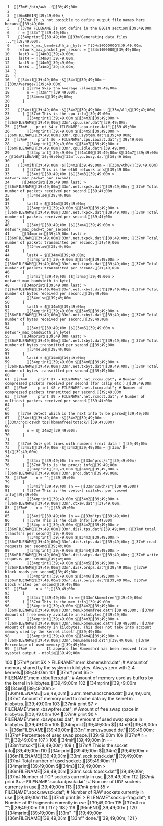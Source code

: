      1	[37m#!/bin/awk -f[39;49;00m
     2
     3	[36mBEGIN[39;49;00m {
     4	  [37m# It is not possible to define output file names here because[39;49;00m
     5	  [37m# FILENAME is not define in the BEGIN section[39;49;00m
     6	  n = [33m""[39;49;00m;
     7	  [34mprintf[39;49;00m [33m"Generating data files ..."[39;49;00m;
     8	  network_max_bandwidth_in_byte = [34m10000000[39;49;00m;
     9	  network_max_packet_per_second = [34m1000000[39;49;00m;
    10	  last3 = [34m0[39;49;00m;
    11	  last4 = [34m0[39;49;00m;
    12	  last5 = [34m0[39;49;00m;
    13	  last6 = [34m0[39;49;00m;
    14	}
    15	{
    16	  [34mif[39;49;00m ($[34m1[39;49;00m ~ [33m/Average/[39;49;00m)
    17	    { [37m# Skip the Average values[39;49;00m
    18	      n = [33m""[39;49;00m;
    19	      [34mnext[39;49;00m;
    20	    }
    21
    22	  [34mif[39;49;00m ($[34m2[39;49;00m ~ [33m/all/[39;49;00m)
    23	    { [37m# This is the cpu info[39;49;00m
    24	      [34mprint[39;49;00m $[34m3[39;49;00m > [36mFILENAME[39;49;00m[33m".cpu.user.dat"[39;49;00m;
    25	[37m#	  print $4 > FILENAME".cpu.nice.dat";[39;49;00m
    26	      [34mprint[39;49;00m $[34m5[39;49;00m > [36mFILENAME[39;49;00m[33m".cpu.system.dat"[39;49;00m;
    27	[37m#     print $6 > FILENAME".cpu.iowait.dat";[39;49;00m
    28	      [34mprint[39;49;00m $[34m7[39;49;00m > [36mFILENAME[39;49;00m[33m".cpu.idle.dat"[39;49;00m;
    29	      [34mprint[39;49;00m [34m100[39;49;00m-$[34m7[39;49;00m > [36mFILENAME[39;49;00m[33m".cpu.busy.dat"[39;49;00m;
    30	    }
    31	  [34mif[39;49;00m ($[34m2[39;49;00m ~ [33m/eth0/[39;49;00m)
    32	    { [37m# This is the eth0 network info[39;49;00m
    33	      [34mif[39;49;00m ($[34m3[39;49;00m > network_max_packet_per_second)
    34		[34mprint[39;49;00m last3 > [36mFILENAME[39;49;00m[33m".net.rxpck.dat"[39;49;00m; [37m# Total number of packets received per second.[39;49;00m
    35	      [34melse[39;49;00m
    36		{
    37		  last3 = $[34m3[39;49;00m;
    38		  [34mprint[39;49;00m $[34m3[39;49;00m > [36mFILENAME[39;49;00m[33m".net.rxpck.dat"[39;49;00m; [37m# Total number of packets received per second.[39;49;00m
    39		}
    40	      [34mif[39;49;00m ($[34m4[39;49;00m > network_max_packet_per_second)
    41		[34mprint[39;49;00m last4 > [36mFILENAME[39;49;00m[33m".net.txpck.dat"[39;49;00m; [37m# Total number of packets transmitted per second.[39;49;00m
    42	      [34melse[39;49;00m
    43		{
    44		  last4 = $[34m4[39;49;00m;
    45		  [34mprint[39;49;00m $[34m4[39;49;00m > [36mFILENAME[39;49;00m[33m".net.txpck.dat"[39;49;00m; [37m# Total number of packets transmitted per second.[39;49;00m
    46		}
    47	      [34mif[39;49;00m ($[34m5[39;49;00m > network_max_bandwidth_in_byte)
    48		[34mprint[39;49;00m last5 > [36mFILENAME[39;49;00m[33m".net.rxbyt.dat"[39;49;00m; [37m# Total number of bytes received per second.[39;49;00m
    49	      [34melse[39;49;00m
    50		{
    51		  last5 = $[34m5[39;49;00m;
    52		  [34mprint[39;49;00m $[34m5[39;49;00m > [36mFILENAME[39;49;00m[33m".net.rxbyt.dat"[39;49;00m; [37m# Total number of bytes received per second.[39;49;00m
    53		}
    54	      [34mif[39;49;00m ($[34m6[39;49;00m > network_max_bandwidth_in_byte)
    55		[34mprint[39;49;00m last6 > [36mFILENAME[39;49;00m[33m".net.txbyt.dat"[39;49;00m; [37m# Total number of bytes transmitted per second.[39;49;00m
    56	      [34melse[39;49;00m
    57		{
    58		  last6 = $[34m6[39;49;00m;
    59		  [34mprint[39;49;00m $[34m6[39;49;00m > [36mFILENAME[39;49;00m[33m".net.txbyt.dat"[39;49;00m; [37m# Total number of bytes transmitted per second.[39;49;00m
    60		}
    61	[37m#     print $7 > FILENAME".net.rxcmp.dat"; # Number of compressed packets received per second (for cslip etc.).[39;49;00m
    62	[37m#     print $8 > FILENAME".net.txcmp.dat"; # Number of compressed packets transmitted per second.[39;49;00m
    63	[37m#     print $9 > FILENAME".net.rxmcst.dat"; # Number of multicast packets received per second.[39;49;00m
    64	    }
    65
    66	  [37m# Detect which is the next info to be parsed[39;49;00m
    67	  [34mif[39;49;00m ($[34m2[39;49;00m ~ [33m/proc|cswch|tps|kbmemfree|totsck/[39;49;00m)
    68	    {
    69	      n = $[34m2[39;49;00m;
    70	    }
    71
    72	  [37m# Only get lines with numbers (real data !)[39;49;00m
    73	  [34mif[39;49;00m ($[34m2[39;49;00m ~ [33m/[0-9]/[39;49;00m)
    74	    {
    75	      [34mif[39;49;00m (n == [33m"proc/s"[39;49;00m)
    76		{ [37m# This is the proc/s info[39;49;00m
    77		  [34mprint[39;49;00m $[34m2[39;49;00m > [36mFILENAME[39;49;00m[33m".proc.dat"[39;49;00m;
    78	[37m#	  n = "";[39;49;00m
    79		}
    80	      [34mif[39;49;00m (n == [33m"cswch/s"[39;49;00m)
    81		{ [37m# This is the context switches per second info[39;49;00m
    82		  [34mprint[39;49;00m $[34m2[39;49;00m > [36mFILENAME[39;49;00m[33m".ctxsw.dat"[39;49;00m;
    83	[37m#	  n = "";[39;49;00m
    84		}
    85	      [34mif[39;49;00m (n == [33m"tps"[39;49;00m)
    86		{ [37m# This is the disk info[39;49;00m
    87		  [34mprint[39;49;00m $[34m2[39;49;00m > [36mFILENAME[39;49;00m[33m".disk.tps.dat"[39;49;00m; [37m# total transfers per second[39;49;00m
    88		  [34mprint[39;49;00m $[34m3[39;49;00m > [36mFILENAME[39;49;00m[33m".disk.rtps.dat"[39;49;00m; [37m# read requests per second[39;49;00m
    89		  [34mprint[39;49;00m $[34m4[39;49;00m > [36mFILENAME[39;49;00m[33m".disk.wtps.dat"[39;49;00m; [37m# write requests per second[39;49;00m
    90		  [34mprint[39;49;00m $[34m5[39;49;00m > [36mFILENAME[39;49;00m[33m".disk.brdps.dat"[39;49;00m; [37m# block reads per second[39;49;00m
    91		  [34mprint[39;49;00m $[34m6[39;49;00m > [36mFILENAME[39;49;00m[33m".disk.bwrps.dat"[39;49;00m; [37m# block writes per second[39;49;00m
    92	[37m#	  n = "";[39;49;00m
    93		}
    94	      [34mif[39;49;00m (n == [33m"kbmemfree"[39;49;00m)
    95		{ [37m# This is the mem info[39;49;00m
    96		  [34mprint[39;49;00m $[34m2[39;49;00m > [36mFILENAME[39;49;00m[33m".mem.kbmemfree.dat"[39;49;00m; [37m# Amount of free memory available in kilobytes.[39;49;00m
    97		  [34mprint[39;49;00m $[34m3[39;49;00m > [36mFILENAME[39;49;00m[33m".mem.kbmemused.dat"[39;49;00m; [37m# Amount of used memory in kilobytes. This does not take into account memory used by the kernel itself.[39;49;00m
    98		  [34mprint[39;49;00m $[34m4[39;49;00m > [36mFILENAME[39;49;00m[33m".mem.memused.dat"[39;49;00m; [37m# Percentage of used memory.[39;49;00m
    99	[37m#         It appears the kbmemshrd has been removed from the sysstat output - ntolia[39;49;00m
   100	[37m#	  print $X > FILENAME".mem.kbmemshrd.dat"; # Amount of memory shared by the system in kilobytes.  Always zero with 2.4 kernels.[39;49;00m
   101	[37m#	  print $5 > FILENAME".mem.kbbuffers.dat"; # Amount of memory used as buffers by the kernel in kilobytes.[39;49;00m
   102		  [34mprint[39;49;00m $[34m6[39;49;00m > [36mFILENAME[39;49;00m[33m".mem.kbcached.dat"[39;49;00m; [37m# Amount of memory used to cache data by the kernel in kilobytes.[39;49;00m
   103	[37m#	  print $7 > FILENAME".mem.kbswpfree.dat"; # Amount of free swap space in kilobytes.[39;49;00m
   104	[37m#	  print $8 > FILENAME".mem.kbswpused.dat"; # Amount of used swap space in kilobytes.[39;49;00m
   105		  [34mprint[39;49;00m $[34m9[39;49;00m > [36mFILENAME[39;49;00m[33m".mem.swpused.dat"[39;49;00m; [37m# Percentage of used swap space.[39;49;00m
   106	[37m#	  n = "";[39;49;00m
   107	 	}
   108	      [34mif[39;49;00m (n == [33m"totsck"[39;49;00m)
   109		{ [37m# This is the socket info[39;49;00m
   110		  [34mprint[39;49;00m $[34m2[39;49;00m > [36mFILENAME[39;49;00m[33m".sock.totsck.dat"[39;49;00m; [37m# Total number of used sockets.[39;49;00m
   111		  [34mprint[39;49;00m $[34m3[39;49;00m > [36mFILENAME[39;49;00m[33m".sock.tcpsck.dat"[39;49;00m; [37m# Number of TCP sockets currently in use.[39;49;00m
   112	[37m#	  print $4 > FILENAME".sock.udpsck.dat"; # Number of UDP sockets currently in use.[39;49;00m
   113	[37m#	  print $5 > FILENAME".sock.rawsck.dat"; # Number of RAW sockets currently in use.[39;49;00m
   114	[37m#	  print $6 > FILENAME".sock.ip-frag.dat"; # Number of IP fragments currently in use.[39;49;00m
   115	[37m#	  n = "";[39;49;00m
   116	 	}
   117	    }
   118	}
   119	[36mEND[39;49;00m {
   120	  [34mprint[39;49;00m [33m" '"[39;49;00m [36mFILENAME[39;49;00m [33m"' done."[39;49;00m;
   121	}
